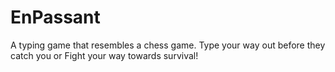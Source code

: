 # EnPassant
A typing game that resembles a chess game. Type your way out before they catch you or Fight your way towards survival!
